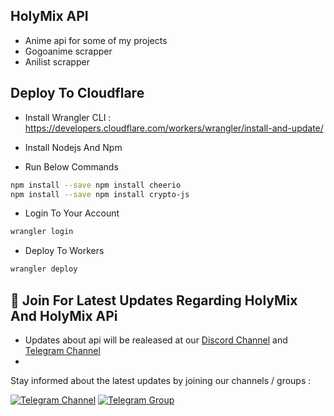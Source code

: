 ## HolyMix API

- Anime api for some of my projects
- Gogoanime scrapper
- Anilist scrapper

## Deploy To Cloudflare

- Install Wrangler CLI : https://developers.cloudflare.com/workers/wrangler/install-and-update/

- Install Nodejs And Npm

- Run Below Commands

```bash
npm install --save npm install cheerio
npm install --save npm install crypto-js
```

- Login To Your Account

```bash
wrangler login
```

- Deploy To Workers

```bash
wrangler deploy
```

## 🔔 Join For Latest Updates Regarding HolyMix And HolyMix APi

- Updates about api will be realeased at our [Discord Channel](https://discord.gg/fqR9CyC8uq) and [Telegram Channel](https://t.me/AnshumanBotSupport)
- 
Stay informed about the latest updates by joining our channels / groups :

[![Telegram Channel](https://img.shields.io/static/v1?label=Join&message=Discord%20Channel&color=blueviolet&style=for-the-badge&logo=telegram&logoColor=violet)](https://discord.gg/fqR9CyC8uq) [![Telegram Group](https://img.shields.io/static/v1?label=Join&message=Telegram%20Group&color=blueviolet&style=for-the-badge&logo=telegram&logoColor=violet)](https://telegram.me/TechZBots_Support)
